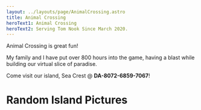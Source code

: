 ```yaml
---
layout: ../layouts/page/AnimalCrossing.astro
title: Animal Crossing
heroText1: Animal Crossing
heroText2: Serving Tom Nook Since March 2020.
---
```


Animal Crossing is great fun!

My family and I have put over 800 hours into the game, having a blast while building our virtual slice of paradise.

Come visit our island, Sea Crest @ **DA-8072-6859-7067**!

# Random Island Pictures